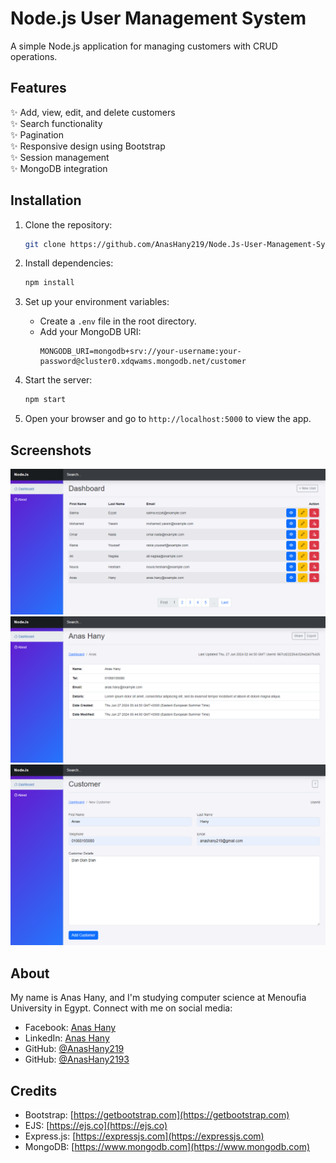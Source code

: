 # Node.js User Management System

A simple Node.js application for managing customers with CRUD operations.

## Features

✨ Add, view, edit, and delete customers  
✨ Search functionality  
✨ Pagination  
✨ Responsive design using Bootstrap  
✨ Session management  
✨ MongoDB integration  

## Installation

1. Clone the repository:
   ```bash
   git clone https://github.com/AnasHany219/Node.Js-User-Management-System.git
   ```

2. Install dependencies:
   ```bash
   npm install
   ```

3. Set up your environment variables:
   - Create a `.env` file in the root directory.
   - Add your MongoDB URI:
     ```
     MONGODB_URI=mongodb+srv://your-username:your-password@cluster0.xdqwams.mongodb.net/customer
     ```

4. Start the server:
   ```bash
   npm start
   ```

5. Open your browser and go to `http://localhost:5000` to view the app.

## Screenshots

![Dashboard](/public/img/dashbard.png)
![Add Customer](/public/img/viewCustomer.png)
![View Customer](/public/img/addCustomer.png)

## About

My name is Anas Hany, and I'm studying computer science at Menoufia University in Egypt. Connect with me on social media:
- Facebook: [Anas Hany](https://www.facebook.com/anashany219/)
- LinkedIn: [Anas Hany](https://www.linkedin.com/in/anashany219/)
- GitHub: [@AnasHany219](https://github.com/AnasHany219)
- GitHub: [@AnasHany2193](https://github.com/AnasHany2193)

## Credits

- Bootstrap: [https://getbootstrap.com](https://getbootstrap.com)
- EJS: [https://ejs.co](https://ejs.co)
- Express.js: [https://expressjs.com](https://expressjs.com)
- MongoDB: [https://www.mongodb.com](https://www.mongodb.com)